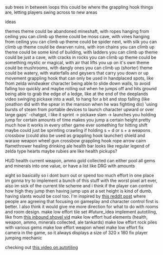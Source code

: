 sub trees in between loops
	this could be where the grappling hook things are, letting players swing across to new areas

ideas

themes
	theme could be abandoned mineshaft, with ropes hanging from ceiling you can climb up
	theme could be moss cave, with vines hanging from ceiling you can climb up
	theme could be spider next, with silk you can climb up
	theme could be dwarven ruins, with iron chains you can climb up
	theme could be some kind of building, with ladders you can climb up
	theme could be just a cave, with cracks in rocks you can climb up
	theme could be something mystic or magical, with air that lifts you up on it's own
	theme could be mushrooms, with dangly ones you can climb up (shorter)
	theme could be watery, with waterfalls and geysers that carry you down or up
movement
	grappling hook that can only be used in handplaced spots, like from zelda windwaker
	character being able to slide down walls, to avoid falling too quickly and maybe rolling out when he jumps off and hits ground
	being able to grab the edge of a ledge, like at the end of the deeplands video
	swinging pickaxe into a wall, to hang for a bit and stop falling (like jonathon did with the spear in the mansion when he was fighting dio)
	'using bursts of steam from portable devices to launch character upward or over large gaps' -chatgpt, i like it
	sprint -> pickaxe slam -> launches you
	holding jump for certain amounts of time makes you jump a certain height
		pretty much how it works in every other game ever
	something for hitting shift
		maybe could just be sprinting
	crawling if holding s + d or s + a
weapons
	crossbow (could also be used as grappling hook launcher)
	shield and waraxe
	weapon wheel
		gun
		crossbow
			grappling hook
			rope arrow
		cairn
		flamethrower
healing
	drinking ale
	health bar looks like regular legend of zelda type hearts 
	maybe rubies are like health pickups? 

HUD
	health
	current weapon, ammo
	gold collected
		can either pool all gems and minerals into one value, or have a list like DRG with amounts

aight so basically so i dont burn out or spend too much effort in one place im gonna try to implement a bunch of this stuff with the worst pixel art ever, also im sick of the current tile scheme and i think if the player can control how high they jump then having jump ups at a set height is kind of dumb. having slants would be cool too. I'm inspired by [this reddit post](https://www.reddit.com/r/godot/comments/1himub8/just_launched_my_godot_game_fountains_thank_for/) where people are agreeing that focusing on gameplay and character control first is better. I also think it would give me more direction for what to do with rooms and room design.
	make low effort tile set
		#future_idea implement autotiling, like from [this inbound shovel vid](https://www.youtube.com/watch?v=1j_B8Ra3TY4&list=LL&index=1)
	make low effort hud elements (health, weapon, ammo, minerals collected, ale tankards)
	make low effort rock piles with various gems
	make low effort weapon wheel
	make low effort
	fix camera in the game, so it always displays a size of 320 x 180
	fix player jumping mechanic

checking out [this video on autotiling](https://youtu.be/KSlGkqpICqg)
